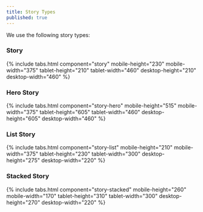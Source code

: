```yaml
---
title: Story Types
published: true
---
```

We use the following story types:


### Story

{% include tabs.html component="story" mobile-height="230" mobile-width="375" tablet-height="210" tablet-width="460" desktop-height="210" desktop-width="460" %}

### Hero Story

{% include tabs.html component="story-hero" mobile-height="515" mobile-width="375" tablet-height="605" tablet-width="460" desktop-height="605" desktop-width="460" %}

### List Story

{% include tabs.html component="story-list" mobile-height="210" mobile-width="375" tablet-height="230" tablet-width="300" desktop-height="275" desktop-width="220" %}

### Stacked Story

{% include tabs.html component="story-stacked" mobile-height="260" mobile-width="170" tablet-height="310" tablet-width="300" desktop-height="270" desktop-width="220" %}

